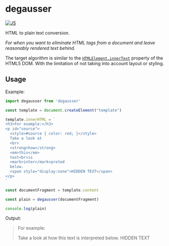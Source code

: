 # degausser

[![JS](https://github.com/flowpub/degausser/workflows/JS/badge.svg)](https://github.com/flowpub/degausser/actions?query=workflow%3AJS)

HTML to plain text conversion.

_For when you want to eliminate HTML tags from a document and leave reasonably rendered text behind._

The target algorithm is similar to the [`HTMLElement.innerText`](https://developer.mozilla.org/en-US/docs/Web/API/HTMLElement/innerText) property of the HTML5 DOM.
With the limitation of not taking into account layout or styling.

## Usage
Example:
```js
import degausser from 'degausser'

const template = document.createElement("template")

template.innerHTML = `
<h3>For example:</h3>
<p id="source">
  <style>#source { color: red; }</style>
  Take a look at
  <br>
  <strong>how</strong>
  <em>this</em>
  text<br>is
  <mark>inter</mark>preted
  below.
  <span style="display:none">HIDDEN TEXT</span>
</p>
`

const documentFragment = template.content

const plain = degausser(documentFragment)

console.log(plain)
```
Output:
>For example:
>
>Take a look at
>how this text
>is interpreted below. HIDDEN TEXT
